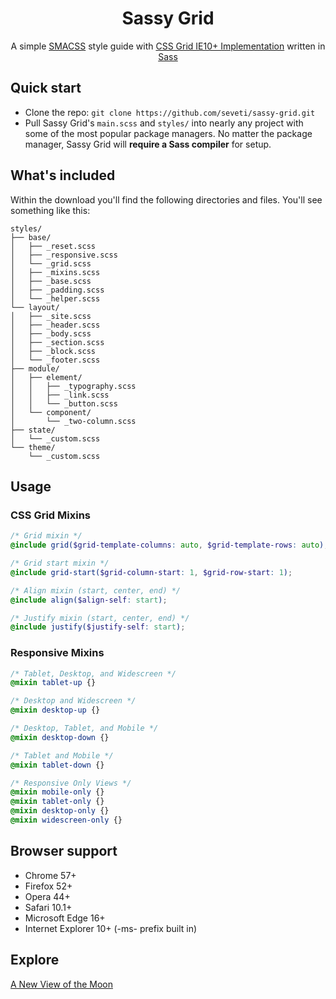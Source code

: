 <h1 align="center">Sassy Grid</h1>
<p align="center">
    A simple <a href="https://smacss.com/">SMACSS</a> style guide with <a href="https://www.w3.org/TR/2011/WD-css3-grid-layout-20110407/">CSS Grid IE10+ Implementation</a> written in <a href="https://sass-lang.com/">Sass</a>
</p>

## Quick start
* Clone the repo: `git clone https://github.com/seveti/sassy-grid.git`
* Pull Sassy Grid's `main.scss` and `styles/` into nearly any project with some of the most popular package managers. No matter the package manager, Sassy Grid will **require a Sass compiler** for setup.

## What's included
Within the download you'll find the following directories and files. You'll see something like this:
```
styles/
├── base/
│   ├── _reset.scss
│   ├── _responsive.scss
│   └── _grid.scss
│   ├── _mixins.scss
│   ├── _base.scss
│   ├── _padding.scss
│   └── _helper.scss
└── layout/
│   ├── _site.scss
│   ├── _header.scss
│   ├── _body.scss
│   ├── _section.scss
│   ├── _block.scss
│   └── _footer.scss
├── module/
│   ├── element/
│   │   ├── _typography.scss
│   │   ├── _link.scss
│   │   └── _button.scss
│   └── component/
│       └── _two-column.scss
├── state/
│   └── _custom.scss
└── theme/
    └── _custom.scss
```

## Usage
### CSS Grid Mixins
```scss
/* Grid mixin */
@include grid($grid-template-columns: auto, $grid-template-rows: auto);

/* Grid start mixin */
@include grid-start($grid-column-start: 1, $grid-row-start: 1);

/* Align mixin (start, center, end) */
@include align($align-self: start);

/* Justify mixin (start, center, end) */
@include justify($justify-self: start);
```

### Responsive Mixins
```scss
/* Tablet, Desktop, and Widescreen */
@mixin tablet-up {}

/* Desktop and Widescreen */
@mixin desktop-up {}

/* Desktop, Tablet, and Mobile */
@mixin desktop-down {}

/* Tablet and Mobile */
@mixin tablet-down {}

/* Responsive Only Views */
@mixin mobile-only {}
@mixin tablet-only {}
@mixin desktop-only {}
@mixin widescreen-only {}
```

## Browser support
* Chrome 57+
* Firefox 52+
* Opera 44+
* Safari 10.1+
* Microsoft Edge 16+
* Internet Explorer 10+ (-ms- prefix built in)

## Explore
[A New View of the Moon](https://www.youtube.com/watch?v=XCrJ3NflOpE)